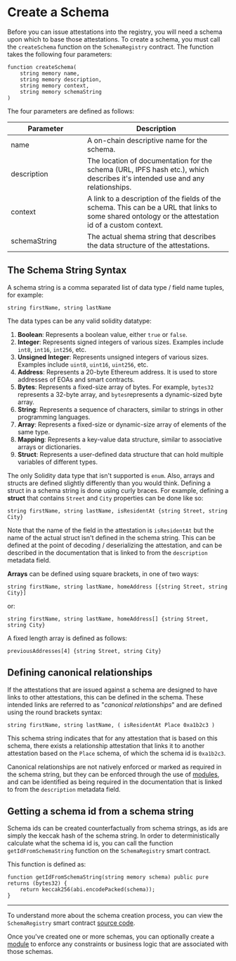 # Create a Schema

Before you can issue attestations into the registry, you will need a schema upon which to base those attestations.  To create a schema, you must call the `createSchema` function on the `SchemaRegistry` contract.  The function takes the following four parameters:

```solidity
function createSchema(
    string memory name,
    string memory description,
    string memory context,
    string memory schemaString
)
```

The four parameters are defined as follows:

<table><thead><tr><th width="158">Parameter</th><th>Description</th></tr></thead><tbody><tr><td>name</td><td>A on-chain descriptive name for the schema.</td></tr><tr><td>description</td><td>The location of documentation for the schema (URL, IPFS hash etc.), which describes it's intended use and any relationships.</td></tr><tr><td>context</td><td>A link to a description of the fields of the schema. This can be a URL that links to some shared ontology or the attestation id of a custom context.</td></tr><tr><td>schemaString</td><td>The actual shema string that describes the data structure of the attestations.</td></tr></tbody></table>

## The Schema String Syntax

A schema string is a comma separated list of data type / field name tuples, for example:

`string firstName, string lastName`

The data types can be any valid solidity datatype:

1. **Boolean**: Represents a boolean value, either `true` or `false`.
2. **Integer**: Represents signed integers of various sizes. Examples include `int8`, `int16`, `int256`, etc.
3. **Unsigned Integer**: Represents unsigned integers of various sizes. Examples include `uint8`, `uint16`, `uint256`, etc.
4. **Address**: Represents a 20-byte Ethereum address. It is used to store addresses of EOAs and smart contracts.
5. **Bytes**: Represents a fixed-size array of bytes. For example, `bytes32` represents a 32-byte array, and `bytes`represents a dynamic-sized byte array.
6. **String**: Represents a sequence of characters, similar to strings in other programming languages.
7. **Array**: Represents a fixed-size or dynamic-size array of elements of the same type.
8. **Mapping**: Represents a key-value data structure, similar to associative arrays or dictionaries.
9. **Struct**: Represents a user-defined data structure that can hold multiple variables of different types.

The only Solidity data type that isn't supported is `enum`.  Also, arrays and structs are defined slightly differently than you would think.  Defining a struct in a schema string is done using curly braces.  For example, defining a **struct** that contains `Street` and `City` properties can be done like so:

`string firstName, string lastName, isResidentAt {string Street, string City}`

Note that the name of the field in the attestation is `isResidentAt` but the name of the actual struct isn't defined in the schema string.  This can be defined at the point of decoding / deserializing the attestation, and can be described in the documentation that is linked to from the `description` metadata field.

**Arrays** can be defined using square brackets, in one of two ways:

`string firstName, string lastName, homeAddress [{string Street, string City}]`

or:

`string firstName, string lastName, homeAddress[] {string Street, string City}`

A fixed length array is defined as follows:

`previousAddresses[4] {string Street, string City}`

## Defining canonical relationships

If the attestations that are issued against a schema are designed to have links to other attestations, this can be defined in the schema.  These intended links are referred to as "_canonical relationships_" and are defined using the round brackets syntax:

`string firstName, string lastName, ( isResidentAt Place 0xa1b2c3 )`

This schema string indicates that for any attestation that is based on this schema, there exists a relationship attestation that links it to another attestation based on the `Place` schema, of which the schema id is `0xa1b2c3`.

Canonical relationships are not natively enforced or marked as required in the schema string, but they can be enforced through the use of [modules](../../core-concepts/modules.md), and can be identified as being required in the documentation that is linked to from the `description` metadata field.

## Getting a schema id from a schema string

Schema ids can be created counterfactually from schema strings, as ids are simply the keccak hash of the schema string.  In order to deterministically calculate what the schema id is, you can call the function `getIdFromSchemaString` function on the `SchemaRegistry` smart contract. &#x20;

This function is defined as:

```solidity
function getIdFromSchemaString(string memory schema) public pure returns (bytes32) {
    return keccak256(abi.encodePacked(schema));
}
```

***

To understand more about the schema creation process, you can view the `SchemaRegistry` smart contract [source code](https://github.com/Consensys/linea-attestation-registry/blob/dev/src/SchemaRegistry.sol).

Once you've created one or more schemas, you can optionally create a [module](create-a-module.md) to enforce any constraints or business logic that are associated with those schemas.
